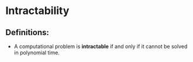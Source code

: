 # Intractability

## Definitions:
  * A computational problem is **intractable** if and only if it cannot be solved in polynomial time. 

